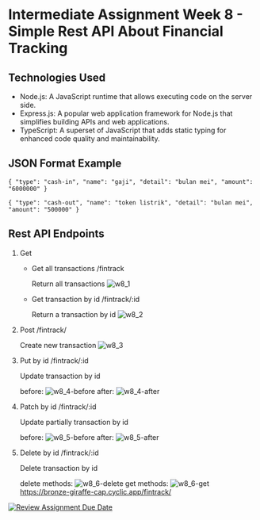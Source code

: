 # Intermediate Assignment Week 8 - Simple Rest API About Financial Tracking

## Technologies Used

- Node.js: A JavaScript runtime that allows executing code on the server side.
- Express.js: A popular web application framework for Node.js that simplifies building APIs and web applications.
- TypeScript: A superset of JavaScript that adds static typing for enhanced code quality and maintainability.

##  JSON Format Example
``
{
    "type": "cash-in",
    "name": "gaji",
    "detail": "bulan mei",
    "amount": "6000000"
}
``

``
{
    "type": "cash-out",
    "name": "token listrik",
    "detail": "bulan mei",
    "amount": "500000"
}
``

## Rest API Endpoints
1. Get
   - Get all transactions /fintrack
     
     Return all transactions
     ![w8_1](https://github.com/RevoU-FSSE-2/week-8-mfaisalkemal/assets/130155172/4c1cdba0-0b96-4c44-8929-80ba4df29248)
   - Get transaction by id /fintrack/:id
     
     Return a transaction by id
     ![w8_2](https://github.com/RevoU-FSSE-2/week-8-mfaisalkemal/assets/130155172/a0764eab-e9cf-4a72-b4f6-aa92d1fa8a76)
2. Post /fintrack/
   
   Create new transaction
   ![w8_3](https://github.com/RevoU-FSSE-2/week-8-mfaisalkemal/assets/130155172/f8c7d4ed-2444-4f06-a9b1-ed4d3c152c4a)
3. Put by id /fintrack/:id
   
   Update transaction by id
   
   before:
   ![w8_4-before](https://github.com/RevoU-FSSE-2/week-8-mfaisalkemal/assets/130155172/de6eb60f-fd4f-423f-8cb7-fc07297cc1a9)
   after:
   ![w8_4-after](https://github.com/RevoU-FSSE-2/week-8-mfaisalkemal/assets/130155172/add45db8-7baf-4a49-861b-cb14a966df7c)
5. Patch by id /fintrack/:id
   
   Update partially transaction by id

   before:
   ![w8_5-before](https://github.com/RevoU-FSSE-2/week-8-mfaisalkemal/assets/130155172/52b90c9d-fa40-4da3-b4b1-0784b85b1fbc)
   after:
   ![w8_5-after](https://github.com/RevoU-FSSE-2/week-8-mfaisalkemal/assets/130155172/df7fe933-6db1-4050-a259-767e97bca2de)
6. Delete by id /fintrack/:id
   
   Delete transaction by id
   
   delete methods:
   ![w8_6-delete](https://github.com/RevoU-FSSE-2/week-8-mfaisalkemal/assets/130155172/114065b3-6917-431a-b861-71ae33727bb3)
   get methods:
   ![w8_6-get](https://github.com/RevoU-FSSE-2/week-8-mfaisalkemal/assets/130155172/cd8d393d-f2dc-438f-8ba2-e69593053177)
https://bronze-giraffe-cap.cyclic.app/fintrack/

[![Review Assignment Due Date](https://classroom.github.com/assets/deadline-readme-button-24ddc0f5d75046c5622901739e7c5dd533143b0c8e959d652212380cedb1ea36.svg)](https://classroom.github.com/a/sRKW9Tsr)
